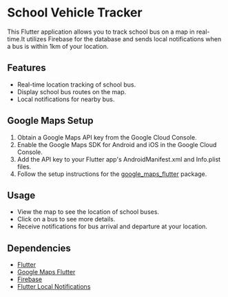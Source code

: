 # School Vehicle Tracker

This Flutter application allows you to track school bus on a map in real-time.It utilizes Firebase for the database and sends local notifications when a bus is within 1km of your location.

## Features

- Real-time location tracking of school bus.
- Display school bus routes on the map.
- Local notifications for nearby bus.

## Google Maps Setup

1. Obtain a Google Maps API key from the Google Cloud Console.
2. Enable the Google Maps SDK for Android and iOS in the Google Cloud Console.
3. Add the API key to your Flutter app's AndroidManifest.xml and Info.plist files.
4. Follow the setup instructions for the [google_maps_flutter](https://pub.dev/packages/google_maps_flutter) package.


## Usage

- View the map to see the location of school buses.
- Click on a bus to see more details.
- Receive notifications for bus arrival and departure at your location.

## Dependencies

- [Flutter](https://flutter.dev)
- [Google Maps Flutter](https://pub.dev/packages/google_maps_flutter)
- [Firebase](https://firebase.google.com/)
- [Flutter Local Notifications](https://pub.dev/packages/flutter_local_notifications)

